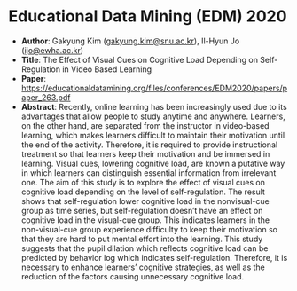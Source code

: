# Educational Data Mining (EDM) 2020

* **Author**: Gakyung Kim (gakyung.kim@snu.ac.kr), Il-Hyun Jo (ijo@ewha.ac.kr)
* **Title**: The Effect of Visual Cues on Cognitive Load Depending on Self-Regulation in Video Based Learning
* **Paper**: https://educationaldatamining.org/files/conferences/EDM2020/papers/paper_263.pdf
* **Abstract**: Recently, online learning has been increasingly used due to its advantages that allow people to study anytime and anywhere. Learners, on the other hand, are separated from the instructor in video-based learning, which makes learners difficult to maintain their motivation until the end of the activity. Therefore, it is required to provide instructional treatment so that learners keep their motivation and be immersed in learning. Visual cues, lowering cognitive load, are known a putative way in which learners can distinguish essential information from irrelevant one. The aim of this study is to explore the effect of visual cues on cognitive load depending on the level of self-regulation. The result shows that self-regulation lower cognitive load in the nonvisual-cue group as time series, but self-regulation doesn’t have an effect on cognitive load in the visual-cue group. This indicates learners in the non-visual-cue group experience difficulty to keep their motivation so that they are hard to put mental effort into the learning. This study suggests that the pupil dilation which reflects cognitive load can be predicted by behavior log which indicates self-regulation. Therefore, it is necessary to enhance learners’
cognitive strategies, as well as the reduction of the factors causing unnecessary cognitive load.
